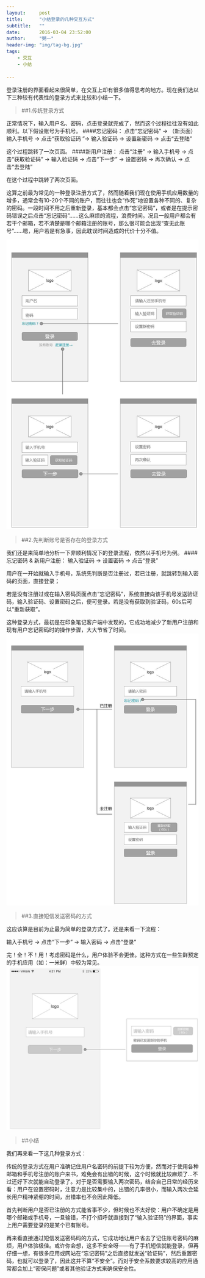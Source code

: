 ```yaml
---
layout:     post
title:      "小结登录的几种交互方式"
subtitle:   ""
date:       2016-03-04 23:52:00
author:     "粥一"
header-img: "img/tag-bg.jpg"
tags:
    - 交互
    - 小结
    
---
```

登录注册的界面看起来很简单，在交互上却有很多值得思考的地方。现在我们选以下三种较有代表性的登录方式来比较和小结一下。
> ##1.传统登录方式

正常情况下，输入用户名、密码，点击登录就完成了，然而这个过程往往没有如此顺利。以下假设账号为手机号。
####忘记密码：
点击“忘记密码” → （新页面）输入手机号 → 点击“获取验证码 ”→ 输入验证码 → 设置新密码 → 点击“去登陆”

这个过程跳转了一次页面。
####新用户注册：
点击“注册” → 输入手机号 → 点击“获取验证码” → 输入验证码 → 点击“下一步” → 设置密码 → 再次确认 → 点击“去登陆”

在这个过程中跳转了两次页面。

这算之前最为常见的一种登录注册方式了，然而随着我们现在使用手机应用数量的增多，通常会有10-20个不同的账户，而往往也会“作死”地设置各种不同的、复杂的密码。一段时间不用之后重新登录，基本都会点击“忘记密码”，或者是在提示密码错误之后点击“忘记密码”……这么麻烦的流程，浪费时间。况且一般用户都会有若干个邮箱，若不清楚是哪个邮箱注册的账号，那么很可能会出现“查无此账号”……嗯，用户若是有急事，因此耽误时间造成的代价十分不值。

![](/img/in-post/2016-03-04/01.jpg)

> ##2.先判断账号是否存在的登录方式

我们还是来简单地分析一下非顺利情况下的登录流程，依然以手机号为例。
####忘记密码 & 新用户注册：
输入验证码 → 设置密码 → 点击“登录”

用户在一开始就输入手机号，系统先判断是否注册过，若已注册，就跳转到输入密码的页面，直接登录；

若是没有注册过或在输入密码页面点击“忘记密码”，系统直接向该手机号发送验证码，输入验证码、设置密码之后，便可登录。若是没有获取到验证码，60s后可以“重新获取”。

这种登录方式，最初是在印象笔记客户端中发现的，它成功地减少了新用户注册和现有用户忘记密码时的操作步骤，大大节省了时间。
![](/img/in-post/2016-03-04/02.jpg)

> ##3.直接短信发送密码的方式

这应该算是目前为止最为简单的登录方式了。还是来看一下流程：

输入手机号 → 点击“下一步” → 输入密码 → 点击“登录”

完！全！不！用！考虑密码是什么，用户体验不会更佳。这种方式在一些生鲜预定的手机应用（如：一米鲜）中较为常见。
![](/img/in-post/2016-03-04/03.jpg)

> ##小结

我们再来看一下这几种登录方式：

传统的登录方式在用户准确记住用户名密码的前提下较为方便，然而对于使用各种邮箱和手机号注册的账户来书，难免会有出错的时候，这个时候就比较麻烦了…不过还好下次就能自动登录了。对于是否需要输入两次密码，结合自己日常的经历来看：用户在设置密码时，注意力是比较集中的，出错的几率很小，而输入两次会延长用户精神紧绷的时间，出错率也不会因此降低。

首先判断用户是否已注册的方式能省事不少，但时候也不太好使：用户不确定是用哪个邮箱或手机号，一旦输错，不打个招呼就直接到了“输入验证码”的界面，事实上用户需要登录的是某个已有账号。

再来看直接通过短信发送密码码的方式，它成功地让用户省去了记住账号密码的麻烦，用户体验极佳。或许你会想，这多不安全呀——有了手机短信就能登录，但再仔细一想，有很多应用或网站在“忘记密码”之后直接就发送“验证码”，然后重置密码，也就可以登录了，因此这并不算“不安全”。而对于安全系数要求较高的应用通常都会加上“密保问题”或者其他验证方式来确保安全性。